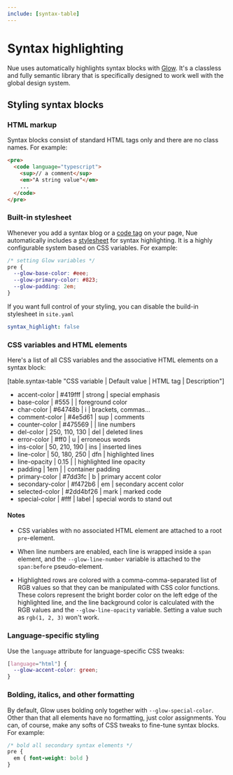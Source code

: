 ```yaml
---
include: [syntax-table]
---
```


# Syntax highlighting
Nue uses automatically highlights syntax blocks with [Glow](/blog/introducing-glow/). It's a classless and fully semantic library that is specifically designed to work well with the global design system.


## Styling syntax blocks


### HTML markup
Syntax blocks consist of standard HTML tags only and there are no class names. For example:

```html
<pre>
  <code language="typescript">
    <sup>// a comment</sup>
    <em>"A string value"</em>
    ...
  </code>
</pre>
```


### Built-in stylesheet
Whenever you add a syntax blog or a [code tag](tags.html#code) on your page, Nue automatically includes a [stylesheet](//github.com/nuejs/nue/blob/dev/packages/glow/css/dark.css) for syntax highlighting. It is a highly configurable system based on CSS variables. For example:

```css
/* setting Glow variables */
pre {
  --glow-base-color: #eee;
  --glow-primary-color: #823;
  --glow-padding: 2em;
}
```


If you want full control of your styling, you can disable the build-in stylesheet in `site.yaml`

```yaml
syntax_highlight: false
```


### CSS variables and HTML elements
Here's a list of all CSS variables and the associative HTML elements on a syntax block:

[table.syntax-table "CSS variable | Default value | HTML tag | Description"]
  - accent-color    | \#419fff       | strong   | special emphasis
  - base-color      | \#555          |          | foreground color
  - char-color      | \#64748b       | i        | brackets, commas...
  - comment-color   | \#4e5d61       | sup      | comments
  - counter-color   | \#475569       |          | line numbers
  - del-color       | 250, 110, 130  | del      | deleted lines
  - error-color     | \#ff0          | u        | erroneous words
  - ins-color       | 50, 210, 190   | ins      | inserted lines
  - line-color      | 50, 180, 250   | dfn      | highlighted lines
  - line-opacity    | 0.15           |          | highlighted line opacity
  - padding         | 1em            |          | container padding
  - primary-color   | \#7dd3fc       | b        | primary accent color
  - secondary-color | \#f472b6       | em       | secondary accent color
  - selected-color  | \#2dd4bf26     | mark     | marked code
  - special-color   | \#fff          | label    | special words to stand out


#### Notes

- CSS variables with no associated HTML element are attached to a root `pre`-element.

- When line numbers are enabled, each line is wrapped inside a `span` element, and the `--glow-line-number` variable is attached to the `span:before` pseudo-element.

- Highlighted rows are colored with a comma-comma-separated list of RGB values so that they can be manipulated with CSS color functions. These colors represent the bright border color on the left edge of the highlighted line, and the line background color is calculated with the RGB values and the `--glow-line-opacity` variable. Setting a value such as `rgb(1, 2, 3)` won't work.


### Language-specific styling
Use the `language` attribute for language-specific CSS tweaks:

```css
[language="html"] {
  --glow-accent-color: green;
}
```

### Bolding, italics, and other formatting
By default, Glow uses bolding only together with `--glow-special-color`. Other than that all elements have no formatting, just color assignments. You can, of course, make any softs of CSS tweaks to fine-tune syntax blocks. For example:

```css
/* bold all secondary syntax elements */
pre {
  em { font-weight: bold }
}
```


